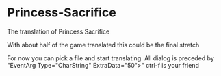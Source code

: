 # Princess-Sacrifice
The translation of Princess Sacrifice

With about half of the game translated this could be the final stretch 

For now you can pick a file and start translating.
All dialog is preceded by "EventArg Type="CharString" ExtraData="50">"
ctrl-f is your friend
